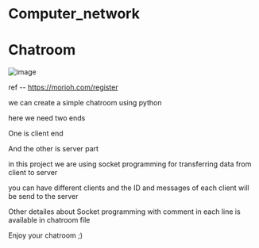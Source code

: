 # Computer_network

# Chatroom 

![image](https://user-images.githubusercontent.com/84409349/128592732-c15c825d-98b9-4919-9b79-30ef8cbe8fac.png)

ref -- https://morioh.com/register

we can create a simple chatroom using python 

here we need two ends 

One is client end

And the other is server part 

in this project we are using socket programming for transferring data from client to server 

you can have different clients and the ID and messages of each client will be send to the server

Other detailes about Socket programming with comment in each line is available in chatroom file

Enjoy your chatroom ;)

